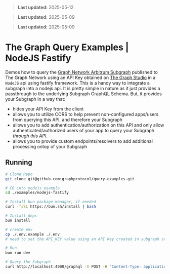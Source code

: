 > **Last updated:** 2025-05-12

> **Last updated:** 2025-05-09

> **Last updated:** 2025-05-09

# The Graph Query Examples | NodeJS Fastify

Demos how to query the [Graph Network Arbitrum Subgraph](https://thegraph.com/explorer/subgraphs/DZz4kDTdmzWLWsV373w2bSmoar3umKKH9y82SUKr5qmp?view=Playground&chain=arbitrum-one) published to The Graph Network using an API Key obtained on [The Graph Studio](https://thegraph.com/studio) in a `NodeJS` api using fastify framework.
This is a handy way to integrate a subgraph into a nodejs api. It is pretty simple in nature as it just provides a passthrough to the underlying Subgraph GraphQL Schema.
But, it provides your Subgraph in a way that:

- hides your API Key from the client
- allows you to utilize CORS to help prevent non-configured apps/users from querying this API, and therefore your Subgraph
- allows you to add authentication/authorization on this API and only allow authenticated/authorized users of your app to query your Subgraph _through this API_.
- allows you to provide custom endpoints/resolvers to add additional processing ontop of your Subgraph

## Running

```bash
# Clone Repo
git clone git@github.com:graphprotocol/query-examples.git

# CD into nodejs example
cd ./examples/nodejs-fastify

# Install bun package manager, if needed
curl -fsSL https://bun.sh/install | bash

# Install deps
bun install

# create env
cp ./.env.example ./.env
# need to set the API_KEY value using an API Key created in subgraph studio

# Run
bun run dev

# Query the Subgraph
curl http://localhost:4000/graphql -X POST -H "Content-Type: application/json" -d '{"query": "{_meta{block {number}}}"}'
```
